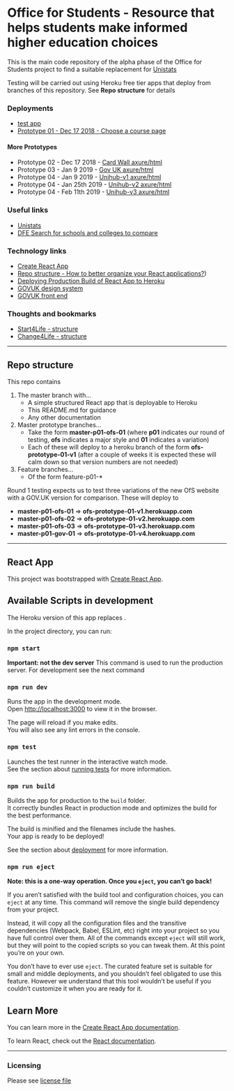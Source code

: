 # Office for Students - Resource that helps students make informed higher education choices

This is the main code repository of the alpha phase of the Office for Students project to find a suitable replacement for [Unistats](https://unistats.ac.uk/)

Testing will be carried out using Heroku free tier apps that deploy from branches of this repository. See **Repo structure** for details

### Deployments
- [test app](http://ofs-prototype-test.herokuapp.com/)
- [Prototype 01 - Dec 17 2018 - Choose a course page](http://ofs-prototype-01.herokuapp.com/)

#### More Prototypes
- Prototype 02 - Dec 17 2018 - [Card Wall axure/html](https://github.com/office-for-students/alpha-prototypes-axure/tree/develop/axure-prototypes/lab1-17th-dec)
- Prototype 03 - Jan 9 2019 - [Gov UK axure/html](https://github.com/office-for-students/alpha-prototypes-axure/tree/develop/axure-prototypes/lab2-9th-Jan)
- Prototype 04 - Jan 9 2019 - [Unihub-v1 axure/html](https://github.com/office-for-students/alpha-prototypes-axure/tree/develop/axure-prototypes/lab2-9th-Jan)
- Prototype 04 - Jan 25th 2019 - [Unihub-v2 axure/html](https://github.com/office-for-students/alpha-prototypes-axure/tree/develop/axure-prototypes/lab3-25th-Jan)
- Prototype 04 - Feb 11th 2019 - [Unihub-v3 axure/html](https://github.com/office-for-students/alpha-prototypes-axure/tree/develop/axure-prototypes/lab4-11th-Feb)

### Useful links
- [Unistats](https://unistats.ac.uk/)
- [DFE Search for schools and colleges to compare](https://www.compare-school-performance.service.gov.uk/)


### Technology links
- [Create React App](https://github.com/facebook/create-react-app)
- [Repo structure - How to better organize your React applications?](https://medium.com/@alexmngn/how-to-better-organize-your-react-applications-2fd3ea1920f1))
- [Deploying Production Build of React App to Heroku](https://medium.com/quick-code/deploying-production-build-of-react-app-to-heroku-2548d8bf6936)
- [GOVUK design system](https://design-system.service.gov.uk/)
- [GOVUK front end](https://github.com/alphagov/govuk-frontend)


### Thoughts and bookmarks
- [Start4Life - structure](https://www.nhs.uk/start4life)
- [Change4Life - structure](https://change4life.service.nhs.uk/change4life)


------------------------------

## Repo structure

This repo contains
1. The master branch with...
    * A simple structured React app that is deployable to Heroku
    * This README.md for guidance
    * Any other documentation
2. Master prototype branches...
    * Take the form **master-p01-ofs-01** (where **p01** indicates our round of testing, **ofs** indicates a major style and **01** indicates a variation)
    * Each of these will deploy to a heroku branch of the form **ofs-prototype-01-v1** (after a couple of weeks it is expected these will calm down so that version numbers are not needed)
3. Feature branches...
    * Of the form feature-p01-*

Round 1 testing expects us to test three variations of the new OfS website with a GOV.UK version for comparison. These will deploy to
* **master-p01-ofs-01** => **ofs-prototype-01-v1.herokuapp.com**
* **master-p01-ofs-02** => **ofs-prototype-01-v2.herokuapp.com**
* **master-p01-ofs-03** => **ofs-prototype-01-v3.herokuapp.com**
* **master-p01-gov-01** => **ofs-prototype-01-v4.herokuapp.com**

------------------------------

## React App

This project was bootstrapped with [Create React App](https://github.com/facebook/create-react-app).

## Available Scripts in development

The Heroku version of this app replaces . 

In the project directory, you can run:

### `npm start`

**Important: not the dev server**
This command is used to run the production server. For development see the next command

### `npm run dev`

Runs the app in the development mode.<br>
Open [http://localhost:3000](http://localhost:3000) to view it in the browser.

The page will reload if you make edits.<br>
You will also see any lint errors in the console.

### `npm test`

Launches the test runner in the interactive watch mode.<br>
See the section about [running tests](https://facebook.github.io/create-react-app/docs/running-tests) for more information.

### `npm run build`

Builds the app for production to the `build` folder.<br>
It correctly bundles React in production mode and optimizes the build for the best performance.

The build is minified and the filenames include the hashes.<br>
Your app is ready to be deployed!

See the section about [deployment](https://facebook.github.io/create-react-app/docs/deployment) for more information.

### `npm run eject`

**Note: this is a one-way operation. Once you `eject`, you can’t go back!**

If you aren’t satisfied with the build tool and configuration choices, you can `eject` at any time. This command will remove the single build dependency from your project.

Instead, it will copy all the configuration files and the transitive dependencies (Webpack, Babel, ESLint, etc) right into your project so you have full control over them. All of the commands except `eject` will still work, but they will point to the copied scripts so you can tweak them. At this point you’re on your own.

You don’t have to ever use `eject`. The curated feature set is suitable for small and middle deployments, and you shouldn’t feel obligated to use this feature. However we understand that this tool wouldn’t be useful if you couldn’t customize it when you are ready for it.

## Learn More

You can learn more in the [Create React App documentation](https://facebook.github.io/create-react-app/docs/getting-started).

To learn React, check out the [React documentation](https://reactjs.org/).

------------------------------

### Licensing

Please see [license file](/LICENSE)

